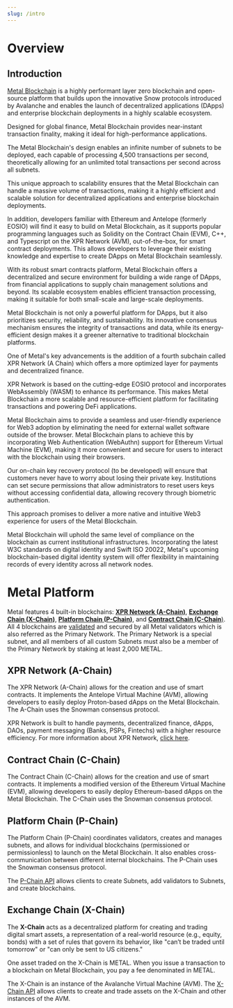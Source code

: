 ```yaml
---
slug: /intro
---
```


# Overview

## Introduction

[Metal Blockchain](https://metalblockchain.org) is a highly performant layer zero blockchain and open-source platform that builds upon the innovative Snow protocols introduced by Avalanche and enables the launch of decentralized applications (DApps) and enterprise blockchain deployments in a highly scalable ecosystem. 

Designed for global finance, Metal Blockchain provides near-instant transaction finality, making it ideal for high-performance applications.

The Metal Blockchain's design enables an infinite number of subnets to be deployed, each capable of processing 4,500 transactions per second, theoretically allowing for an unlimited total transactions per second across all subnets. 

This unique approach to scalability ensures that the Metal Blockchain can handle a massive volume of transactions, making it a highly efficient and scalable solution for decentralized applications and enterprise blockchain deployments.

In addition, developers familiar with Ethereum and Antelope (formerly EOSIO) will find it easy to build on Metal Blockchain, as it supports popular programming languages such as Solidity on the Contract Chain (EVM), C++, and Typescript on the XPR Network (AVM), out-of-the-box, for smart contract deployments. This allows developers to leverage their existing knowledge and expertise to create DApps on Metal Blockchain seamlessly.

With its robust smart contracts platform, Metal Blockchain offers a decentralized and secure environment for building a wide range of DApps, from financial applications to supply chain management solutions and beyond. Its scalable ecosystem enables efficient transaction processing, making it suitable for both small-scale and large-scale deployments.

Metal Blockchain is not only a powerful platform for DApps, but it also prioritizes security, reliability, and sustainability. Its innovative consensus mechanism ensures the integrity of transactions and data, while its energy-efficient design makes it a greener alternative to traditional blockchain platforms.

One of Metal's key advancements is the addition of a fourth subchain called XPR Network (A Chain) which offers a more optimized layer for payments and decentralized finance.

XPR Network is based on the cutting-edge EOSIO protocol and incorporates WebAssembly (WASM) to enhance its performance. This makes Metal Blockchain a more scalable and resource-efficient platform for facilitating transactions and powering DeFi applications.

Metal Blockchain aims to provide a seamless and user-friendly experience for Web3 adoption by eliminating the need for external wallet software outside of the browser. Metal Blockchain plans to achieve this by incorporating Web Authentication (WebAuthn) support for Ethereum Virtual Machine (EVM), making it more convenient and secure for users to interact with the blockchain using their browsers. 

Our on-chain key recovery protocol (to be developed) will ensure that customers never have to worry about losing their private key. Institutions can set secure permissions that allow administrators to reset users keys without accessing confidential data, allowing recovery through biometric authentication.

This approach promises to deliver a more native and intuitive Web3 experience for users of the Metal Blockchain.

Metal Blockchain will uphold the same level of compliance on the blockchain as current institutional infrastructures. Incorporating the latest W3C standards on digital identity and Swift ISO 20022, Metal's upcoming blockchain-based digital identity system will offer flexibility in maintaining records of every identity across all network nodes.


# Metal Platform

Metal features 4 built-in blockchains: [**XPR Network (A-Chain)**](#xpr-network-a-chain), [**Exchange Chain (X-Chain)**](#exchange-chain-x-chain), [**Platform Chain (P-Chain)**](#platform-chain-p-chain), and [**Contract Chain (C-Chain**)](#contract-chain-c-chain). All 4 blockchains are [validated](../../nodes/validate/staking.md) and secured by all Metal validators which is also referred as the Primary Network. The Primary Network is a special subnet, and all members of all custom Subnets must also be a member of the Primary Network by staking at least 2,000 METAL.

## XPR Network (A-Chain)

The XPR Network (A-Chain) allows for the creation and use of smart contracts. It implements the Antelope Virtual Machine (AVM), allowing developers to easily deploy Proton-based dApps on the Metal Blockchain. The A-Chain uses the Snowman consensus protocol.

XPR Network is built to handle payments, decentralized finance, dApps, DAOs, payment messaging (Banks, PSPs, Fintechs) with a higher resource efficiency.
 For more information about XPR Network, [click here](https://xprnetwork.org).

## Contract Chain (C-Chain)

The Contract Chain (C-Chain) allows for the creation and use of smart contracts. It implements a modified version of the Ethereum Virtual Machine (EVM), allowing developers to easily deploy Ethereum-based dApps on the Metal Blockchain. The C-Chain uses the Snowman consensus protocol.

## Platform Chain (P-Chain)

The Platform Chain (P-Chain) coordinates validators, creates and manages subnets, and allows for individual blockchains (permissioned or permissionless) to launch on the Metal Blockchain. It also enables cross-communication between different internal blockchains. The P-Chain uses the Snowman consensus protocol.

The [P-Chain API](../../apis/metalgo/apis/p-chain.md) allows clients to create Subnets, add validators to Subnets, and create blockchains.

## Exchange Chain (X-Chain)

The **X-Chain** acts as a decentralized platform for creating and trading digital smart assets, a representation of a real-world resource (e.g., equity, bonds) with a set of rules that govern its behavior, like "can’t be traded until tomorrow" or "can only be sent to US citizens."

One asset traded on the X-Chain is METAL. When you issue a transaction to a blockchain on Metal Blockchain, you pay a fee denominated in METAL.

The X-Chain is an instance of the Avalanche Virtual Machine (AVM). The [X-Chain API](../../apis/metalgo/apis/x-chain.md) allows clients to create and trade assets on the X-Chain and other instances of the AVM.
